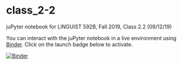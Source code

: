 # class_2-2

juPyter notebook for LINGUIST 592B, Fall 2019, Class 2.2 (09/12/19)

You can interact with the juPyter notebook in a live environment using [Binder](https://mybinder.org/). Click on the launch badge below to activate.

[![Binder](https://mybinder.org/badge.svg)](https://mybinder.org/v2/gh/ling592b-f19/592b-f19-class/master?filepath=class_2-2%2F592B-F19_class_2-2.ipynb)
